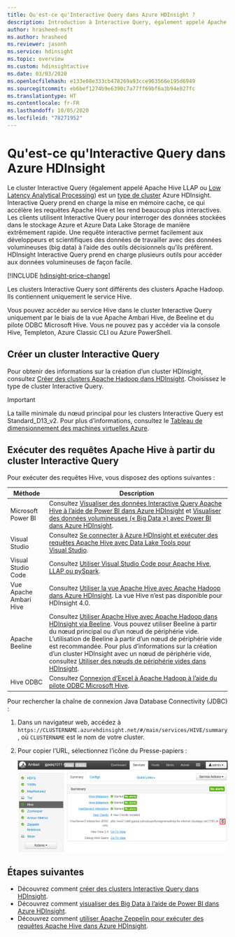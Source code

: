 ```yaml
---
title: Qu'est-ce qu'Interactive Query dans Azure HDInsight ?
description: Introduction à Interactive Query, également appelé Apache Hive LLAP, dans Azure HDInsight
author: hrasheed-msft
ms.author: hrasheed
ms.reviewer: jasonh
ms.service: hdinsight
ms.topic: overview
ms.custom: hdinsightactive
ms.date: 03/03/2020
ms.openlocfilehash: e133e08e333cb478269a93cce963566e195d6949
ms.sourcegitcommit: eb6bef1274b9e6390c7a77ff69bf6a3b94e827fc
ms.translationtype: HT
ms.contentlocale: fr-FR
ms.lasthandoff: 10/05/2020
ms.locfileid: "78271952"
---
```

# <a name="what-is-interactive-query-in-azure-hdinsight"></a>Qu'est-ce qu'Interactive Query dans Azure HDInsight

Le cluster Interactive Query (également appelé Apache Hive LLAP ou [Low Latency Analytical Processing](https://cwiki.apache.org/confluence/display/Hive/LLAP)) est un [type de cluster](../hdinsight-hadoop-provision-linux-clusters.md#cluster-type) Azure HDInsight. Interactive Query prend en charge la mise en mémoire cache, ce qui accélère les requêtes Apache Hive et les rend beaucoup plus interactives. Les clients utilisent Interactive Query pour interroger des données stockées dans le stockage Azure et Azure Data Lake Storage de manière extrêmement rapide. Une requête interactive permet facilement aux développeurs et scientifiques des données de travailler avec des données volumineuses (big data) à l’aide des outils décisionnels qu’ils préfèrent. HDInsight Interactive Query prend en charge plusieurs outils pour accéder aux données volumineuses de façon facile.

[!INCLUDE [hdinsight-price-change](../../../includes/hdinsight-enhancements.md)]

Les clusters Interactive Query sont différents des clusters Apache Hadoop. Ils contiennent uniquement le service Hive.

Vous pouvez accéder au service Hive dans le cluster Interactive Query uniquement par le biais de la vue Apache Ambari Hive, de Beeline et du pilote ODBC Microsoft Hive. Vous ne pouvez pas y accéder via la console Hive, Templeton, Azure Classic CLI ou Azure PowerShell.

## <a name="create-an-interactive-query-cluster"></a>Créer un cluster Interactive Query

Pour obtenir des informations sur la création d’un cluster HDInsight, consultez [Créer des clusters Apache Hadoop dans HDInsight](../hdinsight-hadoop-provision-linux-clusters.md). Choisissez le type de cluster Interactive Query.

> [!IMPORTANT]
> La taille minimale du nœud principal pour les clusters Interactive Query est Standard_D13_v2. Pour plus d’informations, consultez le [Tableau de dimensionnement des machines virtuelles Azure](../../cloud-services/cloud-services-sizes-specs.md#dv2-series).

## <a name="execute-apache-hive-queries-from-interactive-query"></a>Exécuter des requêtes Apache Hive à partir du cluster Interactive Query

Pour exécuter des requêtes Hive, vous disposez des options suivantes :

|Méthode |Description |
|---|---|
|Microsoft Power BI|Consultez [Visualiser des données Interactive Query Apache Hive à l’aide de Power BI dans Azure HDInsight](./apache-hadoop-connect-hive-power-bi-directquery.md) et [Visualiser des données volumineuses (« Big Data ») avec Power BI dans Azure HDInsight](../hadoop/apache-hadoop-connect-hive-power-bi.md).|
|Visual Studio|Consultez [Se connecter à Azure HDInsight et exécuter des requêtes Apache Hive avec Data Lake Tools pour Visual Studio](../hadoop/apache-hadoop-visual-studio-tools-get-started.md#run-interactive-apache-hive-queries).|
|Visual Studio Code|Consultez [Utiliser Visual Studio Code pour Apache Hive, LLAP ou pySpark](../hdinsight-for-vscode.md).|
|Vue Apache Ambari Hive|Consultez [Utiliser la vue Apache Hive avec Apache Hadoop dans Azure HDInsight](../hadoop/apache-hadoop-use-hive-ambari-view.md). La vue Hive n’est pas disponible pour HDInsight 4.0.|
|Apache Beeline|Consultez [Utiliser Apache Hive avec Apache Hadoop dans HDInsight via Beeline](../hadoop/apache-hadoop-use-hive-beeline.md). Vous pouvez utiliser Beeline à partir du nœud principal ou d’un nœud de périphérie vide. L’utilisation de Beeline à partir d’un nœud de périphérie vide est recommandée. Pour plus d’informations sur la création d’un cluster HDInsight avec un nœud de périphérie vide, consultez [Utiliser des nœuds de périphérie vides dans HDInsight](../hdinsight-apps-use-edge-node.md).|
|Hive ODBC|Consultez [Connexion d’Excel à Apache Hadoop à l’aide du pilote ODBC Microsoft Hive](../hadoop/apache-hadoop-connect-excel-hive-odbc-driver.md).|

Pour rechercher la chaîne de connexion Java Database Connectivity (JDBC) :

1. Dans un navigateur web, accédez à `https://CLUSTERNAME.azurehdinsight.net/#/main/services/HIVE/summary`, où `CLUSTERNAME` est le nom de votre cluster.
1. Pour copier l’URL, sélectionnez l’icône du Presse-papiers :

   ![HDInsight Hadoop Interactive Query LLAP JDBC](./media/apache-interactive-query-get-started/hdinsight-hadoop-use-interactive-hive-jdbc.png)

## <a name="next-steps"></a>Étapes suivantes

* Découvrez comment [créer des clusters Interactive Query dans HDInsight](../hdinsight-hadoop-provision-linux-clusters.md).
* Découvrez comment [visualiser des Big Data à l’aide de Power BI dans Azure HDInsight](../hadoop/apache-hadoop-connect-hive-power-bi.md).
* Découvrez comment [utiliser Apache Zeppelin pour exécuter des requêtes Apache Hive dans Azure HDInsight](../interactive-query/hdinsight-connect-hive-zeppelin.md).
